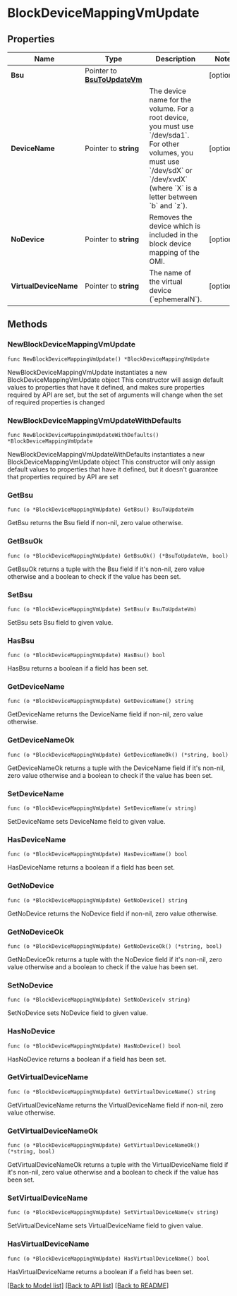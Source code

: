 # BlockDeviceMappingVmUpdate

## Properties

Name | Type | Description | Notes
------------ | ------------- | ------------- | -------------
**Bsu** | Pointer to [**BsuToUpdateVm**](BsuToUpdateVm.md) |  | [optional] 
**DeviceName** | Pointer to **string** | The device name for the volume. For a root device, you must use &#x60;/dev/sda1&#x60;. For other volumes, you must use &#x60;/dev/sdX&#x60; or &#x60;/dev/xvdX&#x60; (where &#x60;X&#x60; is a letter between &#x60;b&#x60; and &#x60;z&#x60;). | [optional] 
**NoDevice** | Pointer to **string** | Removes the device which is included in the block device mapping of the OMI. | [optional] 
**VirtualDeviceName** | Pointer to **string** | The name of the virtual device (&#x60;ephemeralN&#x60;). | [optional] 

## Methods

### NewBlockDeviceMappingVmUpdate

`func NewBlockDeviceMappingVmUpdate() *BlockDeviceMappingVmUpdate`

NewBlockDeviceMappingVmUpdate instantiates a new BlockDeviceMappingVmUpdate object
This constructor will assign default values to properties that have it defined,
and makes sure properties required by API are set, but the set of arguments
will change when the set of required properties is changed

### NewBlockDeviceMappingVmUpdateWithDefaults

`func NewBlockDeviceMappingVmUpdateWithDefaults() *BlockDeviceMappingVmUpdate`

NewBlockDeviceMappingVmUpdateWithDefaults instantiates a new BlockDeviceMappingVmUpdate object
This constructor will only assign default values to properties that have it defined,
but it doesn't guarantee that properties required by API are set

### GetBsu

`func (o *BlockDeviceMappingVmUpdate) GetBsu() BsuToUpdateVm`

GetBsu returns the Bsu field if non-nil, zero value otherwise.

### GetBsuOk

`func (o *BlockDeviceMappingVmUpdate) GetBsuOk() (*BsuToUpdateVm, bool)`

GetBsuOk returns a tuple with the Bsu field if it's non-nil, zero value otherwise
and a boolean to check if the value has been set.

### SetBsu

`func (o *BlockDeviceMappingVmUpdate) SetBsu(v BsuToUpdateVm)`

SetBsu sets Bsu field to given value.

### HasBsu

`func (o *BlockDeviceMappingVmUpdate) HasBsu() bool`

HasBsu returns a boolean if a field has been set.

### GetDeviceName

`func (o *BlockDeviceMappingVmUpdate) GetDeviceName() string`

GetDeviceName returns the DeviceName field if non-nil, zero value otherwise.

### GetDeviceNameOk

`func (o *BlockDeviceMappingVmUpdate) GetDeviceNameOk() (*string, bool)`

GetDeviceNameOk returns a tuple with the DeviceName field if it's non-nil, zero value otherwise
and a boolean to check if the value has been set.

### SetDeviceName

`func (o *BlockDeviceMappingVmUpdate) SetDeviceName(v string)`

SetDeviceName sets DeviceName field to given value.

### HasDeviceName

`func (o *BlockDeviceMappingVmUpdate) HasDeviceName() bool`

HasDeviceName returns a boolean if a field has been set.

### GetNoDevice

`func (o *BlockDeviceMappingVmUpdate) GetNoDevice() string`

GetNoDevice returns the NoDevice field if non-nil, zero value otherwise.

### GetNoDeviceOk

`func (o *BlockDeviceMappingVmUpdate) GetNoDeviceOk() (*string, bool)`

GetNoDeviceOk returns a tuple with the NoDevice field if it's non-nil, zero value otherwise
and a boolean to check if the value has been set.

### SetNoDevice

`func (o *BlockDeviceMappingVmUpdate) SetNoDevice(v string)`

SetNoDevice sets NoDevice field to given value.

### HasNoDevice

`func (o *BlockDeviceMappingVmUpdate) HasNoDevice() bool`

HasNoDevice returns a boolean if a field has been set.

### GetVirtualDeviceName

`func (o *BlockDeviceMappingVmUpdate) GetVirtualDeviceName() string`

GetVirtualDeviceName returns the VirtualDeviceName field if non-nil, zero value otherwise.

### GetVirtualDeviceNameOk

`func (o *BlockDeviceMappingVmUpdate) GetVirtualDeviceNameOk() (*string, bool)`

GetVirtualDeviceNameOk returns a tuple with the VirtualDeviceName field if it's non-nil, zero value otherwise
and a boolean to check if the value has been set.

### SetVirtualDeviceName

`func (o *BlockDeviceMappingVmUpdate) SetVirtualDeviceName(v string)`

SetVirtualDeviceName sets VirtualDeviceName field to given value.

### HasVirtualDeviceName

`func (o *BlockDeviceMappingVmUpdate) HasVirtualDeviceName() bool`

HasVirtualDeviceName returns a boolean if a field has been set.


[[Back to Model list]](../README.md#documentation-for-models) [[Back to API list]](../README.md#documentation-for-api-endpoints) [[Back to README]](../README.md)


